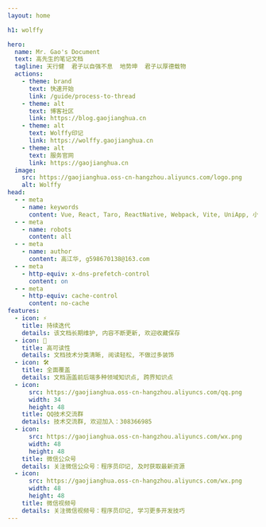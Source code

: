 ```yaml
---
layout: home

h1: wolffy

hero:
  name: Mr. Gao's Document
  text: 高先生的笔记文档
  tagline: 天行健  君子以自强不息  地势坤  君子以厚德载物
  actions:
    - theme: brand
      text: 快速开始
      link: /guide/process-to-thread
    - theme: alt
      text: 博客社区
      link: https://blog.gaojianghua.cn
    - theme: alt
      text: Wolffy印记
      link: https://wolffy.gaojianghua.cn
    - theme: alt
      text: 服务官网
      link: https://gaojianghua.cn
  image:
    src: https://gaojianghua.oss-cn-hangzhou.aliyuncs.com/logo.png
    alt: Wolffy
head:
  - - meta
    - name: keywords
      content: Vue, React, Taro, ReactNative, Webpack, Vite, UniApp, 小程序, H5, Docker, GitGoLang, Node, Nest, Mysql, Redis, 数据结构, 算法
  - - meta
    - name: robots
      content: all
  - - meta
    - name: author
      content: 高江华, g598670138@163.com
  - - meta
    - http-equiv: x-dns-prefetch-control
      content: on
  - - meta
    - http-equiv: cache-control
      content: no-cache
features:
  - icon: ⚡️
    title: 持续迭代
    details: 该文档长期维护, 内容不断更新, 欢迎收藏保存
  - icon: 🖖
    title: 高可读性
    details: 文档技术分类清晰, 阅读轻松, 不做过多装饰
  - icon: 🛠️
    title: 全面覆盖
    details: 文档涵盖前后端多种领域知识点, 跨界知识点
  - icon: 
      src: https://gaojianghua.oss-cn-hangzhou.aliyuncs.com/qq.png
      width: 34
      height: 48
    title: QQ技术交流群
    details: 技术交流群, 欢迎加入：308366985
  - icon:
      src: https://gaojianghua.oss-cn-hangzhou.aliyuncs.com/wx.png
      width: 48
      height: 48
    title: 微信公众号
    details: 关注微信公众号：程序员印记, 及时获取最新资源
  - icon:
      src: https://gaojianghua.oss-cn-hangzhou.aliyuncs.com/wx.png
      width: 48
      height: 48
    title: 微信视频号
    details: 关注微信视频号：程序员印记, 学习更多开发技巧
---
```

<style>
:root {
  --vp-home-hero-name-color: transparent;
  --vp-home-hero-name-background: -webkit-linear-gradient(120deg, #bd34fe 30%, #41d1ff);

  --vp-home-hero-image-background-image: linear-gradient(-45deg, #bd34fe 50%, #47caff 50%);
  --vp-home-hero-image-filter: blur(40px);

  --vp-c-text-code: #18aa00;

}

.VPHome{
  padding-bottom: 0 !important;
}

@media (min-width: 640px) {
  :root {
    --vp-home-hero-image-filter: blur(56px);
  }
}

@media (min-width: 960px) {
  :root {
    --vp-home-hero-image-filter: blur(72px);
  }
}
</style>
